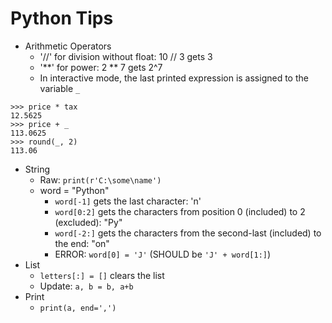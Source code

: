 # Python Tips
* Arithmetic Operators
  * '//' for division without float: 10 // 3 gets 3
  * '\*\*' for power: 2 ** 7 gets 2^7
  * In interactive mode, the last printed expression is assigned to the variable ```_```
```
>>> price * tax
12.5625
>>> price + _
113.0625
>>> round(_, 2)
113.06
```
* String
  * Raw: ```print(r'C:\some\name')```
  * word = "Python"
    * ```word[-1]``` gets the last character: 'n'
    * ```word[0:2]``` gets the characters from position 0 (included) to 2 (excluded): "Py"
    * ```word[-2:]``` gets the characters from the second-last (included) to the end: "on"
    * ERROR: ```word[0] = 'J'``` (SHOULD be ```'J' + word[1:]```)
* List
  * ```letters[:] = []``` clears the list
  * Update: ```a, b = b, a+b```
* Print
  * ```print(a, end=',')```
